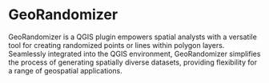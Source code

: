 # GeoRandomizer
GeoRandomizer  is a QGIS plugin empowers spatial analysts with a versatile tool for creating randomized points or lines within polygon layers. Seamlessly integrated into the QGIS environment, GeoRandomizer simplifies the process of generating spatially diverse datasets, providing flexibility for a range of geospatial applications.

